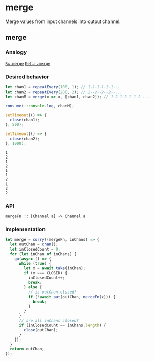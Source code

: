 # merge

Merge values from input channels into output channel.

## merge

### Analogy 

[`Rx.merge`](http://reactivex.io/documentation/operators/merge.html) [`Kefir.merge`](http://rpominov.github.io/kefir/#merge)

### Desired behavior

```js
let chan1 = repeatEvery(100, 1); // 1-1-1-1-1-1-...
let chan2 = repeatEvery(200, 2); // 2--2--2--2--...
let chanM = merge(x => x, [chan1, chan2]); // 1-2-1-2-1-1-2-...

consume(::console.log, chanM);

setTimeout(() => {
  close(chan1);
}, 500);

setTimeout(() => {
  close(chan2);
}, 1000);
```

```
1
2
1
2
1
1
2
1
2
2
```

### API

```
mergeFn :: [Channel a] -> Channel a
```

### Implementation

```js
let merge = curry((mergeFn, inChans) => {
  let outChan = chan();
  let inClosedCount = 0;
  for (let inChan of inChans) {
    go(async () => {
      while (true) {
        let x = await take(inChan);
        if (x === CLOSED) {
          inClosedCount++;
          break;
        } else {
          // is outChan closed?
          if (!await put(outChan, mergeFn(x))) {
            break;
          }
        }
      }
      // are all inChans closed?
      if (inClosedCount == inChans.length) {
        close(outChan);
      }
    });
  }
  return outChan;
});
```
